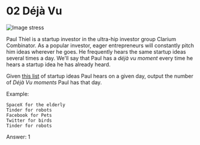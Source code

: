 # 02 Déjà Vu


![Image stress](https://upload.wikimedia.org/wikipedia/commons/c/c5/Frustrated_man_at_a_desk.jpg)

Paul Thiel is a startup investor in the ultra-hip investor group Clarium
Combinator. As a popular investor, eager entrepreneurs will constantly
pitch him ideas wherever he goes. He frequently hears the same startup
ideas several times a day. We'll say that Paul has a *déjà vu moment*
every time he hears a startup idea he has already heard.

Given [this list](https://gist.githubusercontent.com/cmrosenberg/e4830c1d66533acd8e42/raw/ef6d0b31b7e917271b490f919c341c3890afc708/gistfile1.txt)
of startup ideas Paul hears on a given day, output the number of *Déjà Vu moments* Paul has that day.

Example:

```
SpaceX for the elderly
Tinder for robots
Facebook for Pets
Twitter for birds
Tinder for robots
```

Answer: 1

